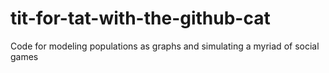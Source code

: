 # tit-for-tat-with-the-github-cat
Code for modeling populations as graphs and simulating a myriad of social games

